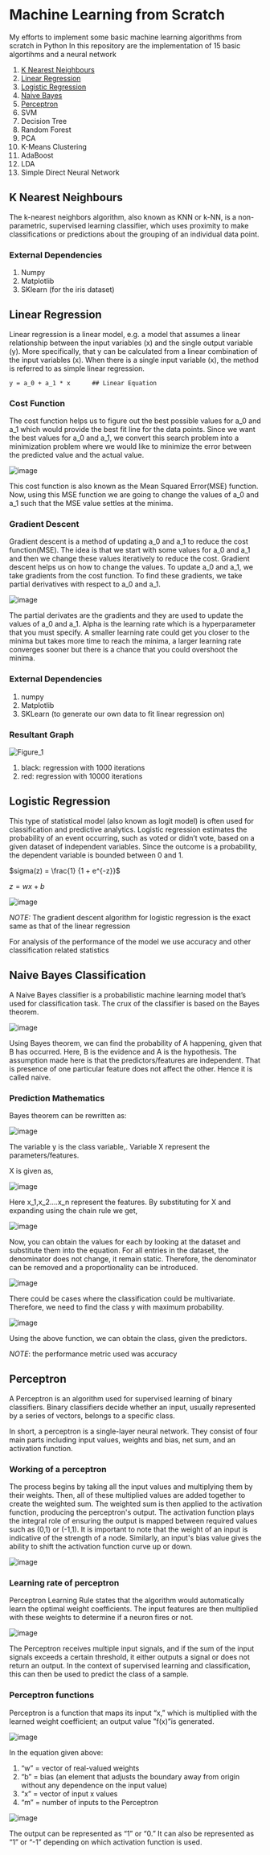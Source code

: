 # Machine Learning from Scratch
My efforts to implement some basic machine learning algorithms from scratch in Python 
In this repository are the implementation of 15 basic algortihms and a neural network
1. [K Nearest Neighbours](#k-nearest-neighbours)
2. [Linear Regression](#linear-regression)
3. [Logistic Regression](#logistic-regression)
4. [Naive Bayes](#naive-bayes-classification)
5. [Perceptron](#perceptron)
6. SVM
7. Decision Tree
8. Random Forest
9. PCA
10. K-Means Clustering
11. AdaBoost
12. LDA
13. Simple Direct Neural Network

## K Nearest Neighbours
The k-nearest neighbors algorithm, also known as KNN or k-NN, is a non-parametric, supervised learning classifier, which uses proximity to make classifications or predictions about the grouping of an individual data point.
### External Dependencies
1. Numpy
2. Matplotlib
3. SKlearn (for the iris dataset)

## Linear Regression
Linear regression is a linear model, e.g. a model that assumes a linear relationship between the input variables (x) and the single output variable (y). More specifically, that y can be calculated from a linear combination of the input variables (x). When there is a single input variable (x), the method is referred to as simple linear regression.

`y = a_0 + a_1 * x      ## Linear Equation`

### Cost Function
The cost function helps us to figure out the best possible values for a_0 and a_1 which would provide the best fit line for the data points. Since we want the best values for a_0 and a_1, we convert this search problem into a minimization problem where we would like to minimize the error between the predicted value and the actual value.

![image](https://user-images.githubusercontent.com/54464437/173301157-5a39463f-93fc-470a-b2f8-f6090b1f0f7a.png)

This cost function is also known as the Mean Squared Error(MSE) function. Now, using this MSE function we are going to change the values of a_0 and a_1 such that the MSE value settles at the minima.

### Gradient Descent
 Gradient descent is a method of updating a_0 and a_1 to reduce the cost function(MSE). The idea is that we start with some values for a_0 and a_1 and then we change these values iteratively to reduce the cost. Gradient descent helps us on how to change the values. To update a_0 and a_1, we take gradients from the cost function. To find these gradients, we take partial derivatives with respect to a_0 and a_1.
 
 ![image](https://user-images.githubusercontent.com/54464437/173301503-c5ecc3ad-1981-4ce2-9d9c-a010eb7d6c37.png)

The partial derivates are the gradients and they are used to update the values of a_0 and a_1. Alpha is the learning rate which is a hyperparameter that you must specify. A smaller learning rate could get you closer to the minima but takes more time to reach the minima, a larger learning rate converges sooner but there is a chance that you could overshoot the minima.

### External Dependencies
1. numpy
2. Matplotlib
3. SKLearn (to generate our own data to fit linear regression on)

### Resultant Graph
![Figure_1](https://user-images.githubusercontent.com/54464437/173302024-5200b162-a6d2-4ce0-8a15-213a5291af44.png)
1. black: regression with 1000 iterations
2. red: regression with 10000 iterations

## Logistic Regression
This type of statistical model (also known as logit model) is often used for classification and predictive analytics. Logistic regression estimates the probability of an event occurring, such as voted or didn’t vote, based on a given dataset of independent variables. Since the outcome is a probability, the dependent variable is bounded between 0 and 1. 

$sigma(z) = \frac{1} {1 + e^{-z}}$

$z = wx + b$

![image](https://user-images.githubusercontent.com/54464437/173510500-41ec6acb-90c1-4a7b-a85a-5c7b4fd709f5.png)

_NOTE:_ The gradient descent algorithm for logistic regression is the exact same as that of the linear regression

For analysis of the performance of the model we use accuracy and other classification related statistics

## Naive Bayes Classification
A Naive Bayes classifier is a probabilistic machine learning model that’s used for classification task. The crux of the classifier is based on the Bayes theorem.

![image](https://user-images.githubusercontent.com/54464437/174065855-81ab0750-018e-4958-9d5c-a4936a987eda.png)

Using Bayes theorem, we can find the probability of A happening, given that B has occurred. Here, B is the evidence and A is the hypothesis. The assumption made here is that the predictors/features are independent. That is presence of one particular feature does not affect the other. Hence it is called naive.

### Prediction Mathematics
Bayes theorem can be rewritten as:

![image](https://user-images.githubusercontent.com/54464437/174066133-e85556fc-93df-4d12-9441-dee0979d6d35.png)

The variable y is the class variable,. Variable X represent the parameters/features.

X is given as,

![image](https://user-images.githubusercontent.com/54464437/174066262-d91f38f1-1fd6-445a-b684-9bfa7ac982d0.png)

Here x_1,x_2….x_n represent the features. By substituting for X and expanding using the chain rule we get,

![image](https://user-images.githubusercontent.com/54464437/174066434-b5d7e8fb-8176-4342-95ba-1ce8e1b07c9d.png)

Now, you can obtain the values for each by looking at the dataset and substitute them into the equation. For all entries in the dataset, the denominator does not change, it remain static. Therefore, the denominator can be removed and a proportionality can be introduced.

![image](https://user-images.githubusercontent.com/54464437/174066507-c4deda7b-3ad2-4a5c-b7df-1b413675a2ec.png)

There could be cases where the classification could be multivariate. Therefore, we need to find the class y with maximum probability.

![image](https://user-images.githubusercontent.com/54464437/174066581-3aff3f75-0650-4bc4-8381-55deadddedb1.png)

Using the above function, we can obtain the class, given the predictors.

_NOTE_: the performance metric used was accuracy

## Perceptron
A Perceptron is an algorithm used for supervised learning of binary classifiers. Binary classifiers decide whether an input, usually represented by a series of vectors, belongs to a specific class.

In short, a perceptron is a single-layer neural network. They consist of four main parts including input values, weights and bias, net sum, and an activation function.

### Working of a perceptron
The process begins by taking all the input values and multiplying them by their weights. Then, all of these multiplied values are added together to create the weighted sum. The weighted sum is then applied to the activation function, producing the perceptron's output. The activation function plays the integral role of ensuring the output is mapped between required values such as (0,1) or (-1,1). It is important to note that the weight of an input is indicative of the strength of a node. Similarly, an input's bias value gives the ability to shift the activation function curve up or down.

![image](https://user-images.githubusercontent.com/54464437/174229906-21ecb3c1-bfef-406a-97b4-6af199c63ab9.png)

### Learning rate of perceptron
Perceptron Learning Rule states that the algorithm would automatically learn the optimal weight coefficients. The input features are then multiplied with these weights to determine if a neuron fires or not.

![image](https://user-images.githubusercontent.com/54464437/174229989-e2a3bd35-cf50-4ed5-b136-62e3a36bcaef.png)

The Perceptron receives multiple input signals, and if the sum of the input signals exceeds a certain threshold, it either outputs a signal or does not return an output. In the context of supervised learning and classification, this can then be used to predict the class of a sample.

### Perceptron functions
Perceptron is a function that maps its input “x,” which is multiplied with the learned weight coefficient; an output value ”f(x)”is generated.

![image](https://user-images.githubusercontent.com/54464437/174230171-8241e618-8f36-4146-af58-9add758f79b6.png)

In the equation given above:

1. “w” = vector of real-valued weights
2. “b” = bias (an element that adjusts the boundary away from origin without any dependence on the input value)
3. “x” = vector of input x values
4. “m” = number of inputs to the Perceptron

![image](https://user-images.githubusercontent.com/54464437/174230239-688be0c5-b7dd-427d-b62b-0df727953921.png)

The output can be represented as “1” or “0.”  It can also be represented as “1” or “-1” depending on which activation function is used.







